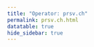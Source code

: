 ```yaml
---
title: "Operator: prsv.ch"
permalink: prsv.ch.html
datatable: true
hide_sidebar: true
---
```


<div>                        <script type="text/javascript">window.PlotlyConfig = {MathJaxConfig: 'local'};</script>
        <script charset="utf-8" src="https://cdn.plot.ly/plotly-2.20.0.min.js"></script>                <div id="eb0d3690-8d82-44d2-97a3-39c9fd3b29ef" class="plotly-graph-div" style="height:100%; width:100%;"></div>            <script type="text/javascript">                                    window.PLOTLYENV=window.PLOTLYENV || {};                                    if (document.getElementById("eb0d3690-8d82-44d2-97a3-39c9fd3b29ef")) {                    Plotly.newPlot(                        "eb0d3690-8d82-44d2-97a3-39c9fd3b29ef",                        [{"name":"exit probability (%)","x":["2022-06-17","2022-06-18","2022-06-19","2022-06-20","2022-06-21","2022-06-22","2022-06-23","2022-06-24","2022-06-25","2022-06-26","2022-06-27","2022-06-28","2022-06-29","2022-06-30","2022-07-01","2022-07-02","2022-07-03","2022-07-04","2022-07-05","2022-07-06","2022-07-07","2022-07-08","2022-07-09","2022-07-10","2022-07-11","2022-07-12","2022-07-13","2022-07-14","2022-07-15","2022-07-16","2022-07-17","2022-07-18","2022-07-19","2022-07-20","2022-07-21","2022-07-22","2022-07-23","2022-07-24","2022-07-25","2022-07-26","2022-07-27","2022-07-28","2022-07-29","2022-07-30","2022-07-31","2022-08-01","2022-08-02","2022-08-03","2022-08-04","2022-08-05","2022-08-06","2022-08-07","2022-08-08","2022-08-10","2022-08-11","2022-08-12","2022-08-13","2022-08-14","2022-08-15","2022-08-16","2022-08-17","2022-08-18","2022-08-19","2022-08-20","2022-08-21","2022-08-22","2022-08-23","2022-08-24","2022-08-25","2022-08-26","2022-08-27","2022-08-28","2022-08-29","2022-08-30","2022-08-31","2022-09-01","2022-09-02","2022-09-03","2022-09-04","2022-09-05","2022-09-06","2022-09-07","2022-09-13","2022-09-14","2022-09-15","2022-09-16","2022-09-17","2022-09-18","2022-09-19","2022-09-20","2022-09-21","2022-09-22","2022-09-23","2022-09-24","2022-09-25","2022-09-26","2022-09-27","2022-09-28","2022-09-29","2022-09-30","2022-10-01","2022-10-02","2022-10-03","2022-10-04","2022-10-05","2022-10-06","2022-10-07","2022-10-08","2022-10-09","2022-10-10","2022-10-11","2022-10-12","2022-10-13","2022-10-14","2022-10-15","2022-10-16","2022-10-17","2022-10-18","2022-10-19","2022-10-20","2022-10-21","2022-10-22","2022-10-23","2022-10-24","2022-10-25","2022-10-26","2022-10-27","2022-10-28","2022-10-29","2022-10-30","2022-10-31","2022-11-01","2022-11-02","2022-11-03","2022-11-04","2022-11-05","2022-11-06","2022-11-07","2022-11-08","2022-11-09","2022-11-10","2022-11-11","2022-11-12","2022-11-13","2022-11-14","2022-11-15","2022-11-16","2022-11-17","2022-11-18","2022-11-19","2022-11-20","2022-11-21","2022-11-22","2022-11-23","2022-11-24","2022-11-25","2022-11-26","2022-11-27","2022-11-28","2022-11-29","2022-11-30","2022-12-01","2022-12-02","2022-12-03","2022-12-04","2022-12-05","2022-12-06","2022-12-07","2022-12-08","2022-12-09","2022-12-10","2022-12-11","2022-12-12","2022-12-13","2022-12-14","2022-12-15","2022-12-16","2022-12-17","2022-12-18","2022-12-19","2022-12-20","2022-12-21","2022-12-22","2022-12-23","2022-12-24","2022-12-25","2022-12-26","2022-12-27","2022-12-28","2022-12-29","2022-12-30","2022-12-31","2023-01-01","2023-01-02","2023-01-03","2023-01-04","2023-01-05","2023-01-06","2023-01-07","2023-01-08","2023-01-09","2023-01-10","2023-01-11","2023-01-12","2023-01-13","2023-01-14","2023-01-15","2023-01-16","2023-01-17","2023-01-18","2023-01-19","2023-01-20","2023-01-21","2023-01-22","2023-01-23","2023-01-24","2023-01-25","2023-01-26","2023-01-27","2023-01-28","2023-01-29","2023-01-30","2023-01-31","2023-02-01","2023-02-02","2023-02-03","2023-02-04","2023-02-05","2023-02-06","2023-02-07","2023-02-08","2023-02-09","2023-02-10","2023-02-11","2023-02-12","2023-02-13","2023-02-14","2023-02-15","2023-02-16","2023-02-17","2023-02-18","2023-02-19","2023-02-20","2023-02-21","2023-02-22","2023-02-23","2023-02-24","2023-02-25","2023-02-26","2023-02-27","2023-02-28","2023-03-01","2023-03-02","2023-03-03","2023-03-04","2023-03-05","2023-03-06","2023-03-07","2023-03-08","2023-03-09","2023-03-10","2023-03-11","2023-03-12","2023-03-13","2023-03-14","2023-03-15","2023-03-16","2023-03-17","2023-03-18","2023-03-19","2023-03-20","2023-03-21","2023-03-22","2023-03-23","2023-03-24","2023-03-25","2023-03-26","2023-03-27","2023-03-28","2023-03-29","2023-03-30","2023-03-31","2023-04-01","2023-04-02","2023-04-03","2023-04-04","2023-04-05","2023-04-06","2023-04-07","2023-04-08","2023-04-09","2023-04-10","2023-04-11","2023-04-12","2023-04-13","2023-04-14","2023-04-15","2023-04-16","2023-04-17","2023-04-18","2023-04-19","2023-04-20","2023-04-21","2023-04-22","2023-04-23","2023-04-24","2023-04-25","2023-04-26","2023-04-27","2023-04-28","2023-04-29","2023-04-30","2023-05-01","2023-05-02","2023-05-03","2023-05-04","2023-05-05","2023-05-06","2023-05-07","2023-05-08","2023-05-09","2023-05-10","2023-05-11","2023-05-12","2023-05-13","2023-05-14","2023-05-15","2023-05-16","2023-05-17","2023-05-18","2023-05-19","2023-05-20","2023-05-21","2023-05-22","2023-05-23","2023-05-24","2023-05-25","2023-05-26","2023-05-27","2023-05-28","2023-05-29","2023-05-30","2023-05-31","2023-06-01","2023-06-02","2023-06-03","2023-06-04","2023-06-05","2023-06-06","2023-06-07","2023-06-08","2023-06-09","2023-06-10","2023-06-11","2023-06-12","2023-06-13","2023-06-14","2023-06-15","2023-06-16","2023-06-17","2023-06-18","2023-06-19","2023-06-20","2023-06-21","2023-06-22","2023-06-23","2023-06-25","2023-06-26","2023-06-27","2023-06-28","2023-06-29","2023-06-30","2023-07-01","2023-07-02"],"y":[0.0,0.0,0.0,0.03,0.05,0.08,0.09,0.11,0.13,0.13,0.17,0.29,0.31,0.33,0.26,0.31,0.29,0.32,0.32,0.32,0.32,0.32,0.34,0.33,0.33,0.29,0.3,null,0.26,0.25,0.25,0.25,0.25,0.24,0.21,0.21,0.21,0.19,0.18,0.19,0.2,0.19,0.2,0.17,0.17,0.19,0.18,0.2,0.19,0.2,0.2,0.21,0.2,0.23,0.25,0.27,0.26,0.28,0.26,0.26,0.25,0.25,0.25,0.29,0.26,0.28,0.29,0.28,0.0,0.0,0.0,0.0,0.28,0.3,0.31,null,null,null,null,null,null,null,0.0,0.0,0.0,0.25,0.29,0.31,0.31,0.32,0.33,0.34,0.33,0.35,0.38,0.35,1.08,1.12,1.14,1.16,1.01,1.0,0.97,0.93,0.96,1.0,1.01,1.01,1.02,1.0,0.66,1.03,1.01,0.9,0.91,0.94,0.83,0.44,0.3,0.29,0.29,0.27,0.25,0.23,0.26,0.23,0.21,0.21,0.24,0.25,0.19,0.41,0.39,0.39,0.35,0.38,0.4,0.42,0.44,0.49,0.48,0.44,0.44,0.51,0.52,0.52,0.54,0.48,0.5,0.5,0.51,0.57,0.57,0.57,0.57,0.56,0.53,0.54,0.52,0.51,0.5,0.53,0.56,0.56,0.52,0.52,0.54,0.54,0.56,0.57,0.56,0.54,0.52,0.52,0.41,0.48,0.43,0.46,0.48,0.47,0.47,0.48,0.46,0.49,0.48,0.52,0.55,0.56,0.56,0.54,0.54,0.53,0.54,0.53,0.55,0.52,0.51,0.51,0.49,0.49,0.47,0.47,0.47,0.49,0.47,0.36,0.5,0.53,0.54,0.55,0.57,0.52,0.56,0.58,0.58,0.56,0.62,0.62,0.61,0.59,0.61,0.63,0.64,0.62,0.62,0.63,0.62,0.59,0.6,0.62,0.62,0.53,0.51,0.5,0.52,0.49,0.39,0.43,0.43,0.43,0.43,0.43,0.44,0.43,0.43,0.45,0.46,0.48,0.51,0.51,0.57,0.58,1.01,1.06,1.08,1.05,1.04,0.97,0.92,0.93,0.93,0.85,1.15,1.19,1.2,1.17,1.06,1.12,1.12,1.1,1.04,1.04,1.02,1.03,0.95,0.95,0.93,0.95,0.84,0.92,0.94,0.95,0.96,0.94,0.92,0.91,0.9,0.92,0.93,0.87,0.87,0.83,0.87,0.86,0.86,0.83,0.84,0.8,0.8,0.8,0.19,0.4,0.4,0.38,0.39,0.22,0.21,0.18,0.23,0.34,0.4,0.48,0.47,0.57,0.39,0.61,0.8,0.83,0.81,0.88,1.13,1.14,1.18,1.12,1.19,1.31,1.28,1.31,1.26,1.21,0.99,0.99,1.23,1.22,1.1,1.18,1.21,1.19,1.19,1.16,1.14,1.14,1.05,1.03,1.1,1.13,1.08,1.13,0.0,1.09,0.68,1.07,0.98,1.08,1.13,1.15,1.19,1.22,1.24,1.22,1.21,1.19,1.32,1.34,1.36,1.38,1.34,1.35,1.41,1.42,1.4,1.38,1.39,1.29],"type":"scatter","xaxis":"x","yaxis":"y"},{"name":"guard probability (%)","x":["2022-06-17","2022-06-18","2022-06-19","2022-06-20","2022-06-21","2022-06-22","2022-06-23","2022-06-24","2022-06-25","2022-06-26","2022-06-27","2022-06-28","2022-06-29","2022-06-30","2022-07-01","2022-07-02","2022-07-03","2022-07-04","2022-07-05","2022-07-06","2022-07-07","2022-07-08","2022-07-09","2022-07-10","2022-07-11","2022-07-12","2022-07-13","2022-07-14","2022-07-15","2022-07-16","2022-07-17","2022-07-18","2022-07-19","2022-07-20","2022-07-21","2022-07-22","2022-07-23","2022-07-24","2022-07-25","2022-07-26","2022-07-27","2022-07-28","2022-07-29","2022-07-30","2022-07-31","2022-08-01","2022-08-02","2022-08-03","2022-08-04","2022-08-05","2022-08-06","2022-08-07","2022-08-08","2022-08-10","2022-08-11","2022-08-12","2022-08-13","2022-08-14","2022-08-15","2022-08-16","2022-08-17","2022-08-18","2022-08-19","2022-08-20","2022-08-21","2022-08-22","2022-08-23","2022-08-24","2022-08-25","2022-08-26","2022-08-27","2022-08-28","2022-08-29","2022-08-30","2022-08-31","2022-09-01","2022-09-02","2022-09-03","2022-09-04","2022-09-05","2022-09-06","2022-09-07","2022-09-13","2022-09-14","2022-09-15","2022-09-16","2022-09-17","2022-09-18","2022-09-19","2022-09-20","2022-09-21","2022-09-22","2022-09-23","2022-09-24","2022-09-25","2022-09-26","2022-09-27","2022-09-28","2022-09-29","2022-09-30","2022-10-01","2022-10-02","2022-10-03","2022-10-04","2022-10-05","2022-10-06","2022-10-07","2022-10-08","2022-10-09","2022-10-10","2022-10-11","2022-10-12","2022-10-13","2022-10-14","2022-10-15","2022-10-16","2022-10-17","2022-10-18","2022-10-19","2022-10-20","2022-10-21","2022-10-22","2022-10-23","2022-10-24","2022-10-25","2022-10-26","2022-10-27","2022-10-28","2022-10-29","2022-10-30","2022-10-31","2022-11-01","2022-11-02","2022-11-03","2022-11-04","2022-11-05","2022-11-06","2022-11-07","2022-11-08","2022-11-09","2022-11-10","2022-11-11","2022-11-12","2022-11-13","2022-11-14","2022-11-15","2022-11-16","2022-11-17","2022-11-18","2022-11-19","2022-11-20","2022-11-21","2022-11-22","2022-11-23","2022-11-24","2022-11-25","2022-11-26","2022-11-27","2022-11-28","2022-11-29","2022-11-30","2022-12-01","2022-12-02","2022-12-03","2022-12-04","2022-12-05","2022-12-06","2022-12-07","2022-12-08","2022-12-09","2022-12-10","2022-12-11","2022-12-12","2022-12-13","2022-12-14","2022-12-15","2022-12-16","2022-12-17","2022-12-18","2022-12-19","2022-12-20","2022-12-21","2022-12-22","2022-12-23","2022-12-24","2022-12-25","2022-12-26","2022-12-27","2022-12-28","2022-12-29","2022-12-30","2022-12-31","2023-01-01","2023-01-02","2023-01-03","2023-01-04","2023-01-05","2023-01-06","2023-01-07","2023-01-08","2023-01-09","2023-01-10","2023-01-11","2023-01-12","2023-01-13","2023-01-14","2023-01-15","2023-01-16","2023-01-17","2023-01-18","2023-01-19","2023-01-20","2023-01-21","2023-01-22","2023-01-23","2023-01-24","2023-01-25","2023-01-26","2023-01-27","2023-01-28","2023-01-29","2023-01-30","2023-01-31","2023-02-01","2023-02-02","2023-02-03","2023-02-04","2023-02-05","2023-02-06","2023-02-07","2023-02-08","2023-02-09","2023-02-10","2023-02-11","2023-02-12","2023-02-13","2023-02-14","2023-02-15","2023-02-16","2023-02-17","2023-02-18","2023-02-19","2023-02-20","2023-02-21","2023-02-22","2023-02-23","2023-02-24","2023-02-25","2023-02-26","2023-02-27","2023-02-28","2023-03-01","2023-03-02","2023-03-03","2023-03-04","2023-03-05","2023-03-06","2023-03-07","2023-03-08","2023-03-09","2023-03-10","2023-03-11","2023-03-12","2023-03-13","2023-03-14","2023-03-15","2023-03-16","2023-03-17","2023-03-18","2023-03-19","2023-03-20","2023-03-21","2023-03-22","2023-03-23","2023-03-24","2023-03-25","2023-03-26","2023-03-27","2023-03-28","2023-03-29","2023-03-30","2023-03-31","2023-04-01","2023-04-02","2023-04-03","2023-04-04","2023-04-05","2023-04-06","2023-04-07","2023-04-08","2023-04-09","2023-04-10","2023-04-11","2023-04-12","2023-04-13","2023-04-14","2023-04-15","2023-04-16","2023-04-17","2023-04-18","2023-04-19","2023-04-20","2023-04-21","2023-04-22","2023-04-23","2023-04-24","2023-04-25","2023-04-26","2023-04-27","2023-04-28","2023-04-29","2023-04-30","2023-05-01","2023-05-02","2023-05-03","2023-05-04","2023-05-05","2023-05-06","2023-05-07","2023-05-08","2023-05-09","2023-05-10","2023-05-11","2023-05-12","2023-05-13","2023-05-14","2023-05-15","2023-05-16","2023-05-17","2023-05-18","2023-05-19","2023-05-20","2023-05-21","2023-05-22","2023-05-23","2023-05-24","2023-05-25","2023-05-26","2023-05-27","2023-05-28","2023-05-29","2023-05-30","2023-05-31","2023-06-01","2023-06-02","2023-06-03","2023-06-04","2023-06-05","2023-06-06","2023-06-07","2023-06-08","2023-06-09","2023-06-10","2023-06-11","2023-06-12","2023-06-13","2023-06-14","2023-06-15","2023-06-16","2023-06-17","2023-06-18","2023-06-19","2023-06-20","2023-06-21","2023-06-22","2023-06-23","2023-06-25","2023-06-26","2023-06-27","2023-06-28","2023-06-29","2023-06-30","2023-07-01","2023-07-02"],"y":[0.0,0.0,0.0,0.0,0.0,0.0,0.0,0.0,0.0,0.22,0.1,0.1,0.22,0.24,0.23,0.0,0.0,0.0,0.2,0.19,0.18,0.18,0.17,0.17,0.15,0.13,0.13,null,0.0,0.0,0.0,0.0,0.0,0.0,0.0,0.06,0.28,0.28,0.25,0.27,0.28,0.25,0.24,0.23,0.24,0.23,0.23,0.26,0.26,0.32,0.33,0.33,0.28,0.41,0.44,0.42,0.45,0.41,0.38,0.37,0.34,0.55,0.72,0.74,0.79,0.68,0.68,0.73,0.64,0.64,0.67,0.64,0.67,0.87,0.86,null,null,null,null,null,null,null,0.0,0.0,0.0,0.0,0.0,0.0,0.0,0.0,0.0,0.0,0.0,0.0,0.0,0.0,0.0,0.0,0.35,0.35,0.34,0.12,0.12,0.11,0.12,0.1,0.11,0.11,0.12,0.13,0.13,0.13,0.3,0.32,0.31,0.32,0.31,0.34,0.45,0.54,0.5,0.51,0.59,0.68,0.6,0.45,0.48,0.5,0.61,1.2,1.31,1.29,1.47,1.41,1.55,1.83,1.68,1.58,1.61,1.51,1.29,1.61,1.5,1.56,1.54,1.46,1.6,1.6,1.62,1.68,1.78,2.01,2.01,2.01,1.72,2.16,1.96,1.95,2.13,2.46,2.3,2.19,1.75,1.7,1.61,1.41,1.92,1.88,1.79,1.74,1.74,1.74,1.7,1.62,1.71,1.88,1.76,1.69,1.57,1.55,1.6,1.51,1.45,1.5,1.5,1.5,1.51,1.52,1.48,1.41,1.53,1.61,1.58,1.65,1.57,1.57,1.61,1.63,1.66,1.65,1.67,1.8,1.84,1.86,1.88,2.19,2.21,2.17,2.15,2.13,2.06,2.1,2.02,1.72,1.78,1.72,1.81,1.73,1.91,2.17,2.06,1.94,1.99,2.0,2.03,1.86,1.79,1.82,1.58,1.82,1.82,1.81,1.93,1.99,2.09,2.11,2.12,2.08,2.04,2.02,2.11,2.09,2.15,2.04,1.89,2.38,2.58,2.66,2.91,3.48,3.55,3.37,3.22,3.36,3.28,3.35,3.29,3.18,3.19,3.19,3.17,2.77,2.69,2.6,2.68,2.44,2.38,2.35,2.2,2.12,2.39,2.53,2.61,2.61,2.39,2.46,2.46,2.35,2.24,2.25,2.27,2.31,2.31,2.3,2.3,2.3,2.36,2.41,2.34,2.39,2.42,2.37,2.28,2.46,2.51,2.61,2.61,2.34,2.34,2.58,2.73,3.19,3.06,3.01,3.1,2.72,2.74,2.78,2.76,2.65,2.64,2.55,2.48,2.76,2.58,2.69,2.44,2.45,2.38,2.57,2.67,2.6,2.79,2.67,2.73,2.88,2.86,2.89,2.97,2.96,2.98,3.0,2.91,2.89,2.89,2.91,2.88,3.01,3.0,3.02,3.03,2.94,2.92,3.37,3.36,3.38,0.09,0.18,0.09,0.5,0.6,0.59,0.59,0.61,0.69,0.71,0.7,0.91,0.91,0.71,0.93,0.94,0.88,0.89,1.34,1.53,1.68,2.97,3.45,3.39,3.55,2.86,3.67,3.68],"type":"scatter","xaxis":"x","yaxis":"y"},{"name":"advertised bandwidth","x":["2022-06-17","2022-06-18","2022-06-19","2022-06-20","2022-06-21","2022-06-22","2022-06-23","2022-06-24","2022-06-25","2022-06-26","2022-06-27","2022-06-28","2022-06-29","2022-06-30","2022-07-01","2022-07-02","2022-07-03","2022-07-04","2022-07-05","2022-07-06","2022-07-07","2022-07-08","2022-07-09","2022-07-10","2022-07-11","2022-07-12","2022-07-13","2022-07-14","2022-07-15","2022-07-16","2022-07-17","2022-07-18","2022-07-19","2022-07-20","2022-07-21","2022-07-22","2022-07-23","2022-07-24","2022-07-25","2022-07-26","2022-07-27","2022-07-28","2022-07-29","2022-07-30","2022-07-31","2022-08-01","2022-08-02","2022-08-03","2022-08-04","2022-08-05","2022-08-06","2022-08-07","2022-08-08","2022-08-10","2022-08-11","2022-08-12","2022-08-13","2022-08-14","2022-08-15","2022-08-16","2022-08-17","2022-08-18","2022-08-19","2022-08-20","2022-08-21","2022-08-22","2022-08-23","2022-08-24","2022-08-25","2022-08-26","2022-08-27","2022-08-28","2022-08-29","2022-08-30","2022-08-31","2022-09-01","2022-09-02","2022-09-03","2022-09-04","2022-09-05","2022-09-06","2022-09-07","2022-09-13","2022-09-14","2022-09-15","2022-09-16","2022-09-17","2022-09-18","2022-09-19","2022-09-20","2022-09-21","2022-09-22","2022-09-23","2022-09-24","2022-09-25","2022-09-26","2022-09-27","2022-09-28","2022-09-29","2022-09-30","2022-10-01","2022-10-02","2022-10-03","2022-10-04","2022-10-05","2022-10-06","2022-10-07","2022-10-08","2022-10-09","2022-10-10","2022-10-11","2022-10-12","2022-10-13","2022-10-14","2022-10-15","2022-10-16","2022-10-17","2022-10-18","2022-10-19","2022-10-20","2022-10-21","2022-10-22","2022-10-23","2022-10-24","2022-10-25","2022-10-26","2022-10-27","2022-10-28","2022-10-29","2022-10-30","2022-10-31","2022-11-01","2022-11-02","2022-11-03","2022-11-04","2022-11-05","2022-11-06","2022-11-07","2022-11-08","2022-11-09","2022-11-10","2022-11-11","2022-11-12","2022-11-13","2022-11-14","2022-11-15","2022-11-16","2022-11-17","2022-11-18","2022-11-19","2022-11-20","2022-11-21","2022-11-22","2022-11-23","2022-11-24","2022-11-25","2022-11-26","2022-11-27","2022-11-28","2022-11-29","2022-11-30","2022-12-01","2022-12-02","2022-12-03","2022-12-04","2022-12-05","2022-12-06","2022-12-07","2022-12-08","2022-12-09","2022-12-10","2022-12-11","2022-12-12","2022-12-13","2022-12-14","2022-12-15","2022-12-16","2022-12-17","2022-12-18","2022-12-19","2022-12-20","2022-12-21","2022-12-22","2022-12-23","2022-12-24","2022-12-25","2022-12-26","2022-12-27","2022-12-28","2022-12-29","2022-12-30","2022-12-31","2023-01-01","2023-01-02","2023-01-03","2023-01-04","2023-01-05","2023-01-06","2023-01-07","2023-01-08","2023-01-09","2023-01-10","2023-01-11","2023-01-12","2023-01-13","2023-01-14","2023-01-15","2023-01-16","2023-01-17","2023-01-18","2023-01-19","2023-01-20","2023-01-21","2023-01-22","2023-01-23","2023-01-24","2023-01-25","2023-01-26","2023-01-27","2023-01-28","2023-01-29","2023-01-30","2023-01-31","2023-02-01","2023-02-02","2023-02-03","2023-02-04","2023-02-05","2023-02-06","2023-02-07","2023-02-08","2023-02-09","2023-02-10","2023-02-11","2023-02-12","2023-02-13","2023-02-14","2023-02-15","2023-02-16","2023-02-17","2023-02-18","2023-02-19","2023-02-20","2023-02-21","2023-02-22","2023-02-23","2023-02-24","2023-02-25","2023-02-26","2023-02-27","2023-02-28","2023-03-01","2023-03-02","2023-03-03","2023-03-04","2023-03-05","2023-03-06","2023-03-07","2023-03-08","2023-03-09","2023-03-10","2023-03-11","2023-03-12","2023-03-13","2023-03-14","2023-03-15","2023-03-16","2023-03-17","2023-03-18","2023-03-19","2023-03-20","2023-03-21","2023-03-22","2023-03-23","2023-03-24","2023-03-25","2023-03-26","2023-03-27","2023-03-28","2023-03-29","2023-03-30","2023-03-31","2023-04-01","2023-04-02","2023-04-03","2023-04-04","2023-04-05","2023-04-06","2023-04-07","2023-04-08","2023-04-09","2023-04-10","2023-04-11","2023-04-12","2023-04-13","2023-04-14","2023-04-15","2023-04-16","2023-04-17","2023-04-18","2023-04-19","2023-04-20","2023-04-21","2023-04-22","2023-04-23","2023-04-24","2023-04-25","2023-04-26","2023-04-27","2023-04-28","2023-04-29","2023-04-30","2023-05-01","2023-05-02","2023-05-03","2023-05-04","2023-05-05","2023-05-06","2023-05-07","2023-05-08","2023-05-09","2023-05-10","2023-05-11","2023-05-12","2023-05-13","2023-05-14","2023-05-15","2023-05-16","2023-05-17","2023-05-18","2023-05-19","2023-05-20","2023-05-21","2023-05-22","2023-05-23","2023-05-24","2023-05-25","2023-05-26","2023-05-27","2023-05-28","2023-05-29","2023-05-30","2023-05-31","2023-06-01","2023-06-02","2023-06-03","2023-06-04","2023-06-05","2023-06-06","2023-06-07","2023-06-08","2023-06-09","2023-06-10","2023-06-11","2023-06-12","2023-06-13","2023-06-14","2023-06-15","2023-06-16","2023-06-17","2023-06-18","2023-06-19","2023-06-20","2023-06-21","2023-06-22","2023-06-23","2023-06-25","2023-06-26","2023-06-27","2023-06-28","2023-06-29","2023-06-30","2023-07-01","2023-07-02"],"y":[0.0,0.05,0.14,0.14,0.32,0.37,0.62,0.81,0.83,0.83,1.11,1.15,1.15,1.31,1.31,1.25,1.2,1.19,1.14,1.12,1.08,1.08,1.09,1.07,1.06,0.98,0.96,0.96,0.99,1.05,1.05,1.08,1.12,1.12,1.18,1.28,1.25,1.19,1.22,1.32,1.21,1.18,1.16,1.17,1.15,1.16,1.29,1.5,1.58,1.64,1.67,1.61,1.59,1.57,1.72,1.9,2.07,2.2,2.24,2.61,2.72,2.82,2.82,2.93,3.0,2.99,3.03,3.04,3.18,3.35,3.43,3.66,3.68,3.72,4.14,4.15,4.2,4.17,3.93,3.29,2.94,0.35,0.03,2.16,2.51,2.51,2.71,3.72,4.06,4.26,4.8,4.89,5.12,6.12,6.51,6.6,6.76,6.94,7.37,7.32,7.11,7.06,6.88,6.8,6.87,7.2,7.16,7.57,7.47,7.4,7.44,7.23,7.14,6.49,6.47,6.59,6.73,6.84,6.61,6.76,6.38,6.42,6.22,5.99,6.34,6.41,6.45,6.36,6.28,6.68,6.24,5.89,6.11,6.07,6.19,5.89,5.82,5.81,5.56,5.44,5.3,5.35,5.35,5.69,5.91,5.91,5.91,6.4,6.55,6.57,6.76,9.04,10.02,10.12,10.54,9.31,10.24,10.62,10.48,10.43,10.62,10.27,10.1,10.14,9.98,10.1,9.94,9.98,10.1,10.22,10.47,10.48,10.4,10.59,10.51,10.23,10.05,9.89,9.98,10.2,10.08,10.02,10.09,10.57,10.43,10.34,10.51,10.63,10.06,10.44,10.62,10.17,10.08,10.23,10.4,10.13,10.59,10.76,11.53,11.63,12.05,12.64,12.73,13.56,13.4,14.06,13.69,13.52,13.26,13.51,13.34,13.32,13.48,13.02,13.25,13.63,13.3,14.4,14.24,14.29,14.78,14.83,14.6,14.84,14.68,15.75,15.81,15.97,15.93,15.73,15.13,14.19,13.6,14.09,14.19,13.94,14.41,15.05,14.97,16.16,16.38,16.86,16.82,16.74,16.82,17.35,17.13,17.33,17.95,18.15,17.65,17.87,19.95,21.76,22.1,22.47,22.39,22.29,21.94,21.5,21.17,20.66,20.35,19.63,17.44,17.81,17.74,17.66,15.62,15.51,15.45,15.14,14.16,14.16,14.12,14.18,14.22,13.53,13.63,13.84,14.4,14.01,14.28,14.11,11.83,11.87,12.52,12.65,12.79,13.01,13.32,13.03,13.31,14.8,15.23,15.67,15.58,15.3,14.57,14.73,15.04,15.19,15.33,15.35,15.5,15.15,15.78,15.63,16.02,16.05,15.98,16.17,13.83,13.51,13.33,14.14,14.05,14.33,14.64,15.39,14.85,14.95,15.22,14.72,14.81,14.71,14.61,14.86,15.15,15.08,15.72,15.66,15.37,15.26,14.5,13.95,14.25,14.47,14.3,15.28,15.64,15.96,16.07,16.54,17.1,17.45,16.77,16.38,13.32,13.82,15.45,14.6,16.1,14.37,14.61,14.62,14.6,14.61,14.58,14.95,15.11,15.59,16.05,16.89,17.11,16.51,15.77,16.78,17.25,17.67,17.86,15.36,16.02,16.26],"type":"scatter","xaxis":"x","yaxis":"y2"}],                        {"template":{"data":{"histogram2dcontour":[{"type":"histogram2dcontour","colorbar":{"outlinewidth":0,"ticks":""},"colorscale":[[0.0,"#0d0887"],[0.1111111111111111,"#46039f"],[0.2222222222222222,"#7201a8"],[0.3333333333333333,"#9c179e"],[0.4444444444444444,"#bd3786"],[0.5555555555555556,"#d8576b"],[0.6666666666666666,"#ed7953"],[0.7777777777777778,"#fb9f3a"],[0.8888888888888888,"#fdca26"],[1.0,"#f0f921"]]}],"choropleth":[{"type":"choropleth","colorbar":{"outlinewidth":0,"ticks":""}}],"histogram2d":[{"type":"histogram2d","colorbar":{"outlinewidth":0,"ticks":""},"colorscale":[[0.0,"#0d0887"],[0.1111111111111111,"#46039f"],[0.2222222222222222,"#7201a8"],[0.3333333333333333,"#9c179e"],[0.4444444444444444,"#bd3786"],[0.5555555555555556,"#d8576b"],[0.6666666666666666,"#ed7953"],[0.7777777777777778,"#fb9f3a"],[0.8888888888888888,"#fdca26"],[1.0,"#f0f921"]]}],"heatmap":[{"type":"heatmap","colorbar":{"outlinewidth":0,"ticks":""},"colorscale":[[0.0,"#0d0887"],[0.1111111111111111,"#46039f"],[0.2222222222222222,"#7201a8"],[0.3333333333333333,"#9c179e"],[0.4444444444444444,"#bd3786"],[0.5555555555555556,"#d8576b"],[0.6666666666666666,"#ed7953"],[0.7777777777777778,"#fb9f3a"],[0.8888888888888888,"#fdca26"],[1.0,"#f0f921"]]}],"heatmapgl":[{"type":"heatmapgl","colorbar":{"outlinewidth":0,"ticks":""},"colorscale":[[0.0,"#0d0887"],[0.1111111111111111,"#46039f"],[0.2222222222222222,"#7201a8"],[0.3333333333333333,"#9c179e"],[0.4444444444444444,"#bd3786"],[0.5555555555555556,"#d8576b"],[0.6666666666666666,"#ed7953"],[0.7777777777777778,"#fb9f3a"],[0.8888888888888888,"#fdca26"],[1.0,"#f0f921"]]}],"contourcarpet":[{"type":"contourcarpet","colorbar":{"outlinewidth":0,"ticks":""}}],"contour":[{"type":"contour","colorbar":{"outlinewidth":0,"ticks":""},"colorscale":[[0.0,"#0d0887"],[0.1111111111111111,"#46039f"],[0.2222222222222222,"#7201a8"],[0.3333333333333333,"#9c179e"],[0.4444444444444444,"#bd3786"],[0.5555555555555556,"#d8576b"],[0.6666666666666666,"#ed7953"],[0.7777777777777778,"#fb9f3a"],[0.8888888888888888,"#fdca26"],[1.0,"#f0f921"]]}],"surface":[{"type":"surface","colorbar":{"outlinewidth":0,"ticks":""},"colorscale":[[0.0,"#0d0887"],[0.1111111111111111,"#46039f"],[0.2222222222222222,"#7201a8"],[0.3333333333333333,"#9c179e"],[0.4444444444444444,"#bd3786"],[0.5555555555555556,"#d8576b"],[0.6666666666666666,"#ed7953"],[0.7777777777777778,"#fb9f3a"],[0.8888888888888888,"#fdca26"],[1.0,"#f0f921"]]}],"mesh3d":[{"type":"mesh3d","colorbar":{"outlinewidth":0,"ticks":""}}],"scatter":[{"fillpattern":{"fillmode":"overlay","size":10,"solidity":0.2},"type":"scatter"}],"parcoords":[{"type":"parcoords","line":{"colorbar":{"outlinewidth":0,"ticks":""}}}],"scatterpolargl":[{"type":"scatterpolargl","marker":{"colorbar":{"outlinewidth":0,"ticks":""}}}],"bar":[{"error_x":{"color":"#2a3f5f"},"error_y":{"color":"#2a3f5f"},"marker":{"line":{"color":"#E5ECF6","width":0.5},"pattern":{"fillmode":"overlay","size":10,"solidity":0.2}},"type":"bar"}],"scattergeo":[{"type":"scattergeo","marker":{"colorbar":{"outlinewidth":0,"ticks":""}}}],"scatterpolar":[{"type":"scatterpolar","marker":{"colorbar":{"outlinewidth":0,"ticks":""}}}],"histogram":[{"marker":{"pattern":{"fillmode":"overlay","size":10,"solidity":0.2}},"type":"histogram"}],"scattergl":[{"type":"scattergl","marker":{"colorbar":{"outlinewidth":0,"ticks":""}}}],"scatter3d":[{"type":"scatter3d","line":{"colorbar":{"outlinewidth":0,"ticks":""}},"marker":{"colorbar":{"outlinewidth":0,"ticks":""}}}],"scattermapbox":[{"type":"scattermapbox","marker":{"colorbar":{"outlinewidth":0,"ticks":""}}}],"scatterternary":[{"type":"scatterternary","marker":{"colorbar":{"outlinewidth":0,"ticks":""}}}],"scattercarpet":[{"type":"scattercarpet","marker":{"colorbar":{"outlinewidth":0,"ticks":""}}}],"carpet":[{"aaxis":{"endlinecolor":"#2a3f5f","gridcolor":"white","linecolor":"white","minorgridcolor":"white","startlinecolor":"#2a3f5f"},"baxis":{"endlinecolor":"#2a3f5f","gridcolor":"white","linecolor":"white","minorgridcolor":"white","startlinecolor":"#2a3f5f"},"type":"carpet"}],"table":[{"cells":{"fill":{"color":"#EBF0F8"},"line":{"color":"white"}},"header":{"fill":{"color":"#C8D4E3"},"line":{"color":"white"}},"type":"table"}],"barpolar":[{"marker":{"line":{"color":"#E5ECF6","width":0.5},"pattern":{"fillmode":"overlay","size":10,"solidity":0.2}},"type":"barpolar"}],"pie":[{"automargin":true,"type":"pie"}]},"layout":{"autotypenumbers":"strict","colorway":["#636efa","#EF553B","#00cc96","#ab63fa","#FFA15A","#19d3f3","#FF6692","#B6E880","#FF97FF","#FECB52"],"font":{"color":"#2a3f5f"},"hovermode":"closest","hoverlabel":{"align":"left"},"paper_bgcolor":"white","plot_bgcolor":"#E5ECF6","polar":{"bgcolor":"#E5ECF6","angularaxis":{"gridcolor":"white","linecolor":"white","ticks":""},"radialaxis":{"gridcolor":"white","linecolor":"white","ticks":""}},"ternary":{"bgcolor":"#E5ECF6","aaxis":{"gridcolor":"white","linecolor":"white","ticks":""},"baxis":{"gridcolor":"white","linecolor":"white","ticks":""},"caxis":{"gridcolor":"white","linecolor":"white","ticks":""}},"coloraxis":{"colorbar":{"outlinewidth":0,"ticks":""}},"colorscale":{"sequential":[[0.0,"#0d0887"],[0.1111111111111111,"#46039f"],[0.2222222222222222,"#7201a8"],[0.3333333333333333,"#9c179e"],[0.4444444444444444,"#bd3786"],[0.5555555555555556,"#d8576b"],[0.6666666666666666,"#ed7953"],[0.7777777777777778,"#fb9f3a"],[0.8888888888888888,"#fdca26"],[1.0,"#f0f921"]],"sequentialminus":[[0.0,"#0d0887"],[0.1111111111111111,"#46039f"],[0.2222222222222222,"#7201a8"],[0.3333333333333333,"#9c179e"],[0.4444444444444444,"#bd3786"],[0.5555555555555556,"#d8576b"],[0.6666666666666666,"#ed7953"],[0.7777777777777778,"#fb9f3a"],[0.8888888888888888,"#fdca26"],[1.0,"#f0f921"]],"diverging":[[0,"#8e0152"],[0.1,"#c51b7d"],[0.2,"#de77ae"],[0.3,"#f1b6da"],[0.4,"#fde0ef"],[0.5,"#f7f7f7"],[0.6,"#e6f5d0"],[0.7,"#b8e186"],[0.8,"#7fbc41"],[0.9,"#4d9221"],[1,"#276419"]]},"xaxis":{"gridcolor":"white","linecolor":"white","ticks":"","title":{"standoff":15},"zerolinecolor":"white","automargin":true,"zerolinewidth":2},"yaxis":{"gridcolor":"white","linecolor":"white","ticks":"","title":{"standoff":15},"zerolinecolor":"white","automargin":true,"zerolinewidth":2},"scene":{"xaxis":{"backgroundcolor":"#E5ECF6","gridcolor":"white","linecolor":"white","showbackground":true,"ticks":"","zerolinecolor":"white","gridwidth":2},"yaxis":{"backgroundcolor":"#E5ECF6","gridcolor":"white","linecolor":"white","showbackground":true,"ticks":"","zerolinecolor":"white","gridwidth":2},"zaxis":{"backgroundcolor":"#E5ECF6","gridcolor":"white","linecolor":"white","showbackground":true,"ticks":"","zerolinecolor":"white","gridwidth":2}},"shapedefaults":{"line":{"color":"#2a3f5f"}},"annotationdefaults":{"arrowcolor":"#2a3f5f","arrowhead":0,"arrowwidth":1},"geo":{"bgcolor":"white","landcolor":"#E5ECF6","subunitcolor":"white","showland":true,"showlakes":true,"lakecolor":"white"},"title":{"x":0.05},"mapbox":{"style":"light"}}},"xaxis":{"anchor":"y","domain":[0.0,0.94],"rangeselector":{"buttons":[{"count":7,"label":"week","step":"day","stepmode":"backward"},{"count":1,"label":"month","step":"month","stepmode":"backward"},{"count":6,"label":"6 months","step":"month","stepmode":"backward"},{"count":1,"label":"year","step":"year","stepmode":"backward"},{"step":"all"}]}},"yaxis":{"anchor":"x","domain":[0.0,1.0],"title":{"text":"exit / guard probability"},"ticksuffix":"%","rangemode":"nonnegative"},"yaxis2":{"anchor":"x","overlaying":"y","side":"right","title":{"text":"advertised bandwidth"},"ticksuffix":" Gbit/s","rangemode":"nonnegative"},"hovermode":"x"},                        {"responsive": true}                    )                };                            </script>        </div>

Only proven relays are included in the graph and table. A proven relay claims to be part of a domain
and can be verified to be part of it via the
["well-known" URL or DNS records](https://nusenu.github.io/ContactInfo-Information-Sharing-Specification/#proof).

<div class="datatable-begin"></div>

| Nickname                                                      |   Mbit/s | Exit   | IPv4                                                     | IPv6                                                                                   | First Seen   | Tor Version   | AS Name                                                                       |
|:--------------------------------------------------------------|---------:|:-------|:---------------------------------------------------------|:---------------------------------------------------------------------------------------|:-------------|:--------------|:------------------------------------------------------------------------------|
| [prsv](w/relay/003BCF43C832426A160CA0966B8A87C88DB83A17.html) |      410 | N      | [23.132.184.67](https://stat.ripe.net/23.132.184.67)     | None                                                                                   | 2023-05-06   | 0.4.7.13      | [RELIABLESITE](w/as_number/AS23470)                                           |
| [prsv](w/relay/00D846D23455162A1357680CDA3C2C21351E1A18.html) |      203 | N      | [45.88.171.100](https://stat.ripe.net/45.88.171.100)     | None                                                                                   | 2023-05-06   | 0.4.7.13      | [DEDIPATH-LLC](w/as_number/AS35913)                                           |
| [prsv](w/relay/014B673F5342F70F7C5CADC15A8C86CBA6D1608C.html) |       50 | N      | [2.57.122.246](https://stat.ripe.net/2.57.122.246)       | None                                                                                   | 2023-06-30   | 0.4.7.13      | [UNMANAGED LTD](w/as_number/AS47890)                                          |
| [prsv](w/relay/025DDB017D79460C4A3F6795D52FEFBB56A133F3.html) |      155 | N      | [45.158.77.29](https://stat.ripe.net/45.158.77.29)       | [2a04:ecc0:8:a8:4567:491:0:1](https://stat.ripe.net/2a04:ecc0:8:a8:4567:491:0:1)       | 2023-03-10   | 0.4.7.13      | [FEELB SARL](w/as_number/AS207992)                                            |
| [prsv](w/relay/02895A5994A6A291D3938C1142EBFD3B8C296709.html) |      151 | N      | [185.44.81.21](https://stat.ripe.net/185.44.81.21)       | [2a0c:8881::70b5:bcff:fece:22c1](https://stat.ripe.net/2a0c:8881::70b5:bcff:fece:22c1) | 2022-08-09   | 0.4.7.13      | [Sapinet SAS](w/as_number/AS39421)                                            |
| [prsv](w/relay/061CDBB0B8057408BCBC28D00D6016B42A610A24.html) |       44 | Y      | [45.128.232.170](https://stat.ripe.net/45.128.232.170)   | [2a05:dfc7:4129::1](https://stat.ripe.net/2a05:dfc7:4129::1)                           | 2023-05-30   | 0.4.7.13      | [Aggros Operations Ltd.](w/as_number/AS202685)                                |
| [prsv](w/relay/0679221646472A2D19ABF30B8BC0FA375FD6E1D3.html) |        8 | N      | [212.193.3.208](https://stat.ripe.net/212.193.3.208)     | None                                                                                   | 2023-06-02   | 0.4.7.13      | [Advin Services LLC](w/as_number/AS206216)                                    |
| [prsv](w/relay/074B36660C1DCDDC8826BFE4ECFD7ACD48E0FFF0.html) |      175 | N      | [45.137.206.157](https://stat.ripe.net/45.137.206.157)   | None                                                                                   | 2023-06-07   | 0.4.7.13      | [RoyaleHosting BV](w/as_number/AS212477)                                      |
| [prsv](w/relay/0A34DD9E68ABCEDB64B2D9C07E07BB0357A933D6.html) |       55 | Y      | [193.35.18.94](https://stat.ripe.net/193.35.18.94)       | [2a05:dfc7:40b7::1](https://stat.ripe.net/2a05:dfc7:40b7::1)                           | 2023-05-03   | 0.4.7.13      | [Aggros Operations Ltd.](w/as_number/AS202685)                                |
| [prsv](w/relay/0B5FB0C4C22166ADE6CB500F08BB5DCD364A12FC.html) |       69 | Y      | [193.35.18.128](https://stat.ripe.net/193.35.18.128)     | [2a05:dfc7:4068::1](https://stat.ripe.net/2a05:dfc7:4068::1)                           | 2023-04-20   | 0.4.7.13      | [Aggros Operations Ltd.](w/as_number/AS202685)                                |
| [prsv](w/relay/0C4BB8C3CFDB01CD31395C60DC171FCB24F19C3D.html) |       79 | Y      | [193.35.18.61](https://stat.ripe.net/193.35.18.61)       | [2a05:dfc7:40a9::1](https://stat.ripe.net/2a05:dfc7:40a9::1)                           | 2023-06-01   | 0.4.7.13      | [Aggros Operations Ltd.](w/as_number/AS202685)                                |
| [prsv](w/relay/0C92D6DA809621D0CAC5DDD15D615E03DD72FDDF.html) |        0 | N      | [51.81.61.190](https://stat.ripe.net/51.81.61.190)       | None                                                                                   | 2023-07-02   | 0.4.7.13      | [OVH SAS](w/as_number/AS16276)                                                |
| [prsv](w/relay/0DEA75209E2390D75F813DE94162324FDF788473.html) |      150 | N      | [146.19.168.223](https://stat.ripe.net/146.19.168.223)   | [2a04:ecc0:8:a8:4567:152:0:1](https://stat.ripe.net/2a04:ecc0:8:a8:4567:152:0:1)       | 2023-05-24   | 0.4.7.13      | [FEELB SARL](w/as_number/AS207992)                                            |
| [prsv](w/relay/0EF492E6702F6F2B5D16881393FFA347A764C017.html) |       40 | N      | [2.57.122.246](https://stat.ripe.net/2.57.122.246)       | None                                                                                   | 2023-06-30   | 0.4.7.13      | [UNMANAGED LTD](w/as_number/AS47890)                                          |
| [prsv](w/relay/0F903375175AC3874A28792140D1AE1D3ED71685.html) |       39 | Y      | [45.154.98.76](https://stat.ripe.net/45.154.98.76)       | None                                                                                   | 2023-04-26   | 0.4.7.13      | [1337 Services GmbH](w/as_number/AS210558)                                    |
| [prsv](w/relay/13D9557D16E27DB544F70EEEF8FADB15BE505D53.html) |       33 | N      | [185.153.180.121](https://stat.ripe.net/185.153.180.121) | None                                                                                   | 2023-05-31   | 0.4.7.13      | [DEDIPATH-LLC](w/as_number/AS35913)                                           |
| [prsv](w/relay/163B26B77A35FF83A515D5F444056C897713F1CF.html) |        0 | N      | [51.81.61.190](https://stat.ripe.net/51.81.61.190)       | None                                                                                   | 2023-07-02   | 0.4.7.13      | [OVH SAS](w/as_number/AS16276)                                                |
| [prsv](w/relay/17D31389D28E9E1D52A60DDCBFE21C9EC9DF791F.html) |       72 | N      | [85.208.114.246](https://stat.ripe.net/85.208.114.246)   | [2a0c:8881::ec8c:17ff:fea0:8cfa](https://stat.ripe.net/2a0c:8881::ec8c:17ff:fea0:8cfa) | 2023-06-16   | 0.4.7.13      | [Sapinet SAS](w/as_number/AS39421)                                            |
| [prsv](w/relay/19230CFFD6132C3032AA814AE9ABDCFE33A2D4DD.html) |       73 | N      | [174.136.201.9](https://stat.ripe.net/174.136.201.9)     | None                                                                                   | 2023-05-30   | 0.4.7.13      | [RELIABLESITE](w/as_number/AS23470)                                           |
| [prsv](w/relay/1B2BDE1FBF5F02F91B147DD7600A3036FA6DDBF7.html) |       39 | N      | [2.57.122.246](https://stat.ripe.net/2.57.122.246)       | None                                                                                   | 2023-06-30   | 0.4.7.13      | [UNMANAGED LTD](w/as_number/AS47890)                                          |
| [prsv](w/relay/1F6869F1C301AAD1EF7FBA926D2A726DFE74BB37.html) |       64 | Y      | [2.57.122.215](https://stat.ripe.net/2.57.122.215)       | None                                                                                   | 2023-06-16   | 0.4.7.13      | [UNMANAGED LTD](w/as_number/AS47890)                                          |
| [prsv](w/relay/21F3390B13432A5D6935A6D615ADCBA06A967E4F.html) |        0 | N      | [51.81.61.190](https://stat.ripe.net/51.81.61.190)       | None                                                                                   | 2023-07-02   | 0.4.7.13      | [OVH SAS](w/as_number/AS16276)                                                |
| [prsv](w/relay/22FF9E81C26EF60586CC6DC6E17DA78A0D8B78EB.html) |       72 | N      | [80.64.218.61](https://stat.ripe.net/80.64.218.61)       | [2a0e:1bc1:56:1000::dbb:77db](https://stat.ripe.net/2a0e:1bc1:56:1000::dbb:77db)       | 2022-08-02   | 0.4.7.13      | [LogicForge Limited](w/as_number/AS208621)                                    |
| [prsv](w/relay/2BC7CABBE2495C3A9E6AC2F08362AD88ED89F989.html) |       52 | Y      | [193.35.18.94](https://stat.ripe.net/193.35.18.94)       | [2a05:dfc7:40b7::1](https://stat.ripe.net/2a05:dfc7:40b7::1)                           | 2023-05-03   | 0.4.7.13      | [Aggros Operations Ltd.](w/as_number/AS202685)                                |
| [prsv](w/relay/2D237843D996DEF380910A69FC289A3830EE6601.html) |       80 | Y      | [193.35.18.128](https://stat.ripe.net/193.35.18.128)     | [2a05:dfc7:4068::1](https://stat.ripe.net/2a05:dfc7:4068::1)                           | 2023-04-20   | 0.4.7.13      | [Aggros Operations Ltd.](w/as_number/AS202685)                                |
| [prsv](w/relay/2DE87F87A4DA571521F0322ACB6D0591417201E0.html) |       56 | Y      | [45.128.232.102](https://stat.ripe.net/45.128.232.102)   | [2a05:dfc7:417d::1](https://stat.ripe.net/2a05:dfc7:417d::1)                           | 2023-06-01   | 0.4.7.13      | [Aggros Operations Ltd.](w/as_number/AS202685)                                |
| [prsv](w/relay/2E2C0287F70CC6B95F5131B1BDB131C2B30672D9.html) |       53 | Y      | [193.35.18.120](https://stat.ripe.net/193.35.18.120)     | [2a05:dfc7:4128::1](https://stat.ripe.net/2a05:dfc7:4128::1)                           | 2023-06-01   | 0.4.7.13      | [Aggros Operations Ltd.](w/as_number/AS202685)                                |
| [prsv](w/relay/2E3FCBA7A6B401118EE6D02A3A041D08294024FC.html) |       50 | Y      | [45.128.232.169](https://stat.ripe.net/45.128.232.169)   | [2a05:dfc7:4127::1](https://stat.ripe.net/2a05:dfc7:4127::1)                           | 2023-05-31   | 0.4.7.13      | [Aggros Operations Ltd.](w/as_number/AS202685)                                |
| [prsv](w/relay/30201AB2A00EDA671781CD72A5F48C6ABCDDBCC2.html) |      124 | N      | [2.56.165.21](https://stat.ripe.net/2.56.165.21)         | None                                                                                   | 2023-05-09   | 0.4.7.13      | [LABIXE LTD](w/as_number/AS204914)                                            |
| [prsv](w/relay/30B68A87020ABEF5EAD87BD0D477F77FE7F4039F.html) |      158 | N      | [45.90.161.142](https://stat.ripe.net/45.90.161.142)     | [2a0c:8881::2c02:49ff:fe8a:eb65](https://stat.ripe.net/2a0c:8881::2c02:49ff:fe8a:eb65) | 2022-10-09   | 0.4.7.13      | [Sapinet SAS](w/as_number/AS39421)                                            |
| [prsv](w/relay/312C632D06A97BE150A9238D9F7CC900FA1BFDFA.html) |      425 | N      | [23.132.184.32](https://stat.ripe.net/23.132.184.32)     | None                                                                                   | 2023-01-17   | 0.4.7.13      | [RELIABLESITE](w/as_number/AS23470)                                           |
| [prsv](w/relay/321EB5D1E02737D9511748DFF16183DFABE85224.html) |       84 | Y      | [45.128.232.102](https://stat.ripe.net/45.128.232.102)   | [2a05:dfc7:417d::1](https://stat.ripe.net/2a05:dfc7:417d::1)                           | 2023-06-01   | 0.4.7.13      | [Aggros Operations Ltd.](w/as_number/AS202685)                                |
| [prsv](w/relay/32C4F99170C19F3D3C6CE6D0EB019A3C55A33C2A.html) |      384 | N      | [23.132.184.67](https://stat.ripe.net/23.132.184.67)     | None                                                                                   | 2023-05-06   | 0.4.7.13      | [RELIABLESITE](w/as_number/AS23470)                                           |
| [prsv](w/relay/376C79E471027C09849B041203F3CA78E76C2AE2.html) |      104 | N      | [45.67.85.204](https://stat.ripe.net/45.67.85.204)       | None                                                                                   | 2023-06-25   | 0.4.7.13      | [Kuroit Limited](w/as_number/AS203363)                                        |
| [prsv](w/relay/3CE4853C37F9D9F6D9866341B5AA64A5BC7F9AE7.html) |       80 | N      | [45.88.171.103](https://stat.ripe.net/45.88.171.103)     | None                                                                                   | 2023-05-27   | 0.4.7.13      | [DEDIPATH-LLC](w/as_number/AS35913)                                           |
| [prsv](w/relay/3EE62B67225FD030A237E4C9497C303ED3DD1912.html) |      127 | N      | [185.44.81.21](https://stat.ripe.net/185.44.81.21)       | [2a0c:8881::70b5:bcff:fece:22c1](https://stat.ripe.net/2a0c:8881::70b5:bcff:fece:22c1) | 2022-08-09   | 0.4.7.13      | [Sapinet SAS](w/as_number/AS39421)                                            |
| [prsv](w/relay/3F41AB823F0A608A2E12161A38E9FF7BBBC2B793.html) |      107 | N      | [85.208.114.246](https://stat.ripe.net/85.208.114.246)   | [2a0c:8881::ec8c:17ff:fea0:8cfa](https://stat.ripe.net/2a0c:8881::ec8c:17ff:fea0:8cfa) | 2023-06-16   | 0.4.7.13      | [Sapinet SAS](w/as_number/AS39421)                                            |
| [prsv](w/relay/3F4F15D4489E6859865DDDE03400E39D94D71563.html) |      165 | N      | [141.98.157.72](https://stat.ripe.net/141.98.157.72)     | None                                                                                   | 2023-06-15   | 0.4.7.13      | [Psittacus Systems LIMITED](w/as_number/AS212728)                             |
| [prsv](w/relay/40FA070705594740AD48B1C3D56105738BE0246B.html) |      140 | N      | [174.136.201.96](https://stat.ripe.net/174.136.201.96)   | None                                                                                   | 2023-04-27   | 0.4.7.13      | [RELIABLESITE](w/as_number/AS23470)                                           |
| [prsv](w/relay/41AA06887D8072CE48194A90A04F7809719B6FF7.html) |      220 | N      | [45.137.206.157](https://stat.ripe.net/45.137.206.157)   | None                                                                                   | 2023-04-29   | 0.4.7.13      | [RoyaleHosting BV](w/as_number/AS212477)                                      |
| [prsv](w/relay/43377F67226C31DAA8DA64DBBE9ECD5C64316BC2.html) |      160 | N      | [152.89.244.26](https://stat.ripe.net/152.89.244.26)     | None                                                                                   | 2023-06-22   | 0.4.7.13      | [combahton GmbH](w/as_number/AS30823)                                         |
| [prsv](w/relay/4FA304304C2E4A49CA20CB58EA14952901800D73.html) |       40 | N      | [2.57.122.246](https://stat.ripe.net/2.57.122.246)       | None                                                                                   | 2023-06-30   | 0.4.7.13      | [UNMANAGED LTD](w/as_number/AS47890)                                          |
| [prsv](w/relay/54D08EF64FC006EB5F19C9549DC40E52BB8C854D.html) |       71 | N      | [193.142.147.204](https://stat.ripe.net/193.142.147.204) | None                                                                                   | 2022-11-27   | 0.4.7.13      | [ColocationX Ltd.](w/as_number/AS208046)                                      |
| [prsv](w/relay/554631959653A922A8FE4DBEEF74A6CDBF82AF9B.html) |      440 | N      | [23.132.184.32](https://stat.ripe.net/23.132.184.32)     | None                                                                                   | 2023-01-17   | 0.4.7.13      | [RELIABLESITE](w/as_number/AS23470)                                           |
| [prsv](w/relay/56BB029883A6865DC314BF6F4E31A7B959994681.html) |       63 | Y      | [193.35.18.98](https://stat.ripe.net/193.35.18.98)       | [2a05:dfc7:40ba::1](https://stat.ripe.net/2a05:dfc7:40ba::1)                           | 2023-05-03   | 0.4.7.13      | [Aggros Operations Ltd.](w/as_number/AS202685)                                |
| [prsv](w/relay/5791E9652179FA7CFA3AF805C54848106885FF26.html) |       56 | Y      | [193.35.18.96](https://stat.ripe.net/193.35.18.96)       | [2a05:dfc7:40b9::1](https://stat.ripe.net/2a05:dfc7:40b9::1)                           | 2023-05-03   | 0.4.7.13      | [Aggros Operations Ltd.](w/as_number/AS202685)                                |
| [prsv](w/relay/581EA58248AFF965440BAC693EA4CD6411F99A9C.html) |       63 | Y      | [193.35.18.96](https://stat.ripe.net/193.35.18.96)       | [2a05:dfc7:40b9::1](https://stat.ripe.net/2a05:dfc7:40b9::1)                           | 2023-05-03   | 0.4.7.13      | [Aggros Operations Ltd.](w/as_number/AS202685)                                |
| [prsv](w/relay/5A25EADC1F8D2C0E1C03170F81475428876E6E48.html) |      406 | N      | [23.132.184.31](https://stat.ripe.net/23.132.184.31)     | None                                                                                   | 2023-01-17   | 0.4.7.13      | [RELIABLESITE](w/as_number/AS23470)                                           |
| [prsv](w/relay/5AB9004928B8947315D5D382C968E719FC903E5A.html) |      148 | N      | [45.88.171.102](https://stat.ripe.net/45.88.171.102)     | None                                                                                   | 2023-05-27   | 0.4.7.13      | [DEDIPATH-LLC](w/as_number/AS35913)                                           |
| [prsv](w/relay/5E55F8806FC99AD34D8346711BF4B87F61D723BF.html) |       72 | N      | [103.214.7.209](https://stat.ripe.net/103.214.7.209)     | [2a06:5b80:167::181b:3871](https://stat.ripe.net/2a06:5b80:167::181b:3871)             | 2023-06-26   | 0.4.7.13      | [HostSlim B.V.](w/as_number/AS207083)                                         |
| [prsv](w/relay/5FBD9DCADD9F7E341CA85CE38D5873079D84ABEE.html) |      273 | N      | [45.88.171.100](https://stat.ripe.net/45.88.171.100)     | None                                                                                   | 2023-05-06   | 0.4.7.13      | [DEDIPATH-LLC](w/as_number/AS35913)                                           |
| [prsv](w/relay/60835114B2D82C8FF1BE3F856850B08F58D41F1F.html) |       92 | N      | [216.73.158.6](https://stat.ripe.net/216.73.158.6)       | None                                                                                   | 2023-05-30   | 0.4.7.13      | [RELIABLESITE](w/as_number/AS23470)                                           |
| [prsv](w/relay/61251D3B47F02345874BB7F2B4D6EF319814DE34.html) |      174 | N      | [45.90.161.141](https://stat.ripe.net/45.90.161.141)     | [2a0c:8881::f05d:92ff:feb5:2932](https://stat.ripe.net/2a0c:8881::f05d:92ff:feb5:2932) | 2022-08-21   | 0.4.7.13      | [Sapinet SAS](w/as_number/AS39421)                                            |
| [prsv](w/relay/61BF33D794542B828EB682EEB7A64E75A055A8F9.html) |       73 | Y      | [45.133.235.149](https://stat.ripe.net/45.133.235.149)   | None                                                                                   | 2023-05-05   | 0.4.7.13      | [BitWeb LLC](w/as_number/AS57271)                                             |
| [prsv](w/relay/62A6B2C750725FFDE9457F641EF566D56773C315.html) |       68 | N      | [80.64.218.61](https://stat.ripe.net/80.64.218.61)       | [2a0e:1bc1:56:1000::dbb:77db](https://stat.ripe.net/2a0e:1bc1:56:1000::dbb:77db)       | 2022-08-02   | 0.4.7.13      | [LogicForge Limited](w/as_number/AS208621)                                    |
| [prsv](w/relay/640024F0A0D3C7A4EA590A34CC7539EC43DB7C8B.html) |       65 | Y      | [2.57.122.215](https://stat.ripe.net/2.57.122.215)       | None                                                                                   | 2023-06-16   | 0.4.7.13      | [UNMANAGED LTD](w/as_number/AS47890)                                          |
| [prsv](w/relay/66096E52232FDD9C0786CB1724324F302E713E5A.html) |       53 | N      | [185.153.180.121](https://stat.ripe.net/185.153.180.121) | None                                                                                   | 2023-05-31   | 0.4.7.13      | [DEDIPATH-LLC](w/as_number/AS35913)                                           |
| [prsv](w/relay/68F67D866E09ABD502D29CA452D79AE3F4B9847C.html) |      101 | Y      | [45.133.235.149](https://stat.ripe.net/45.133.235.149)   | None                                                                                   | 2023-05-05   | 0.4.7.13      | [BitWeb LLC](w/as_number/AS57271)                                             |
| [prsv](w/relay/696FC244B6075F57FA154CB0AD2C3C12E32795B4.html) |        0 | N      | [51.81.61.190](https://stat.ripe.net/51.81.61.190)       | None                                                                                   | 2023-07-02   | 0.4.7.13      | [OVH SAS](w/as_number/AS16276)                                                |
| [prsv](w/relay/6D24581B34361DDDA059DF21E0D9033703A0E49E.html) |        6 | N      | [212.193.3.208](https://stat.ripe.net/212.193.3.208)     | None                                                                                   | 2023-06-02   | 0.4.7.13      | [Advin Services LLC](w/as_number/AS206216)                                    |
| [prsv](w/relay/6E6490FCD313F6AFCDDC979719990D0C17FA9798.html) |        0 | N      | [51.81.61.190](https://stat.ripe.net/51.81.61.190)       | None                                                                                   | 2023-07-02   | 0.4.7.13      | [OVH SAS](w/as_number/AS16276)                                                |
| [prsv](w/relay/6F8A539331C834296641A86ED1A98AFA391BB30E.html) |      113 | N      | [103.214.7.209](https://stat.ripe.net/103.214.7.209)     | [2a06:5b80:167::181b:3871](https://stat.ripe.net/2a06:5b80:167::181b:3871)             | 2023-06-26   | 0.4.7.13      | [HostSlim B.V.](w/as_number/AS207083)                                         |
| [prsv](w/relay/70A30F3CAB300553DB1AA67CE598853870F08A10.html) |       33 | N      | [185.153.180.121](https://stat.ripe.net/185.153.180.121) | None                                                                                   | 2023-05-31   | 0.4.7.13      | [DEDIPATH-LLC](w/as_number/AS35913)                                           |
| [prsv](w/relay/71C7808B784658D92BF178B8152A76C4F5845BDC.html) |       67 | N      | [193.142.147.204](https://stat.ripe.net/193.142.147.204) | None                                                                                   | 2022-11-27   | 0.4.7.13      | [ColocationX Ltd.](w/as_number/AS208046)                                      |
| [prsv](w/relay/727F65F632A61D0519E39B4CD4559BDC403A03DD.html) |       49 | N      | [45.143.99.133](https://stat.ripe.net/45.143.99.133)     | None                                                                                   | 2023-06-22   | 0.4.7.13      | [MARKAHOST TELEKOMUNIKASYON VE TICARET LIMITED SIRKETI](w/as_number/AS207279) |
| [prsv](w/relay/76CFC1A93549460D2818DC93B7BFB1A7DB769FA0.html) |       50 | N      | [216.73.158.6](https://stat.ripe.net/216.73.158.6)       | None                                                                                   | 2023-05-30   | 0.4.7.13      | [RELIABLESITE](w/as_number/AS23470)                                           |
| [prsv](w/relay/771C4F4BB7E8A732E0264E8A293D1B98096EC64B.html) |      129 | N      | [45.88.171.102](https://stat.ripe.net/45.88.171.102)     | None                                                                                   | 2023-05-27   | 0.4.7.13      | [DEDIPATH-LLC](w/as_number/AS35913)                                           |
| [prsv](w/relay/77833D0BB0F8CB9B81AFE45243E158203A48A719.html) |       48 | Y      | [193.35.18.120](https://stat.ripe.net/193.35.18.120)     | [2a05:dfc7:4128::1](https://stat.ripe.net/2a05:dfc7:4128::1)                           | 2023-06-01   | 0.4.7.13      | [Aggros Operations Ltd.](w/as_number/AS202685)                                |
| [prsv](w/relay/7936501050A860DE11F608CD6CE0FB86F53A1EA9.html) |       60 | Y      | [45.128.232.169](https://stat.ripe.net/45.128.232.169)   | [2a05:dfc7:4127::1](https://stat.ripe.net/2a05:dfc7:4127::1)                           | 2023-05-31   | 0.4.7.13      | [Aggros Operations Ltd.](w/as_number/AS202685)                                |
| [prsv](w/relay/7D05383B892FBA77C40C56B334C6FC0BD7FE53D9.html) |       85 | N      | [45.88.171.103](https://stat.ripe.net/45.88.171.103)     | None                                                                                   | 2023-05-27   | 0.4.7.13      | [DEDIPATH-LLC](w/as_number/AS35913)                                           |
| [prsv](w/relay/812DA820DA42A26E1D8798AFC554D4A5D8663E19.html) |       37 | Y      | [45.154.98.76](https://stat.ripe.net/45.154.98.76)       | None                                                                                   | 2023-04-26   | 0.4.7.13      | [1337 Services GmbH](w/as_number/AS210558)                                    |
| [prsv](w/relay/81AA41BF043DD658FC2D8868678F84F82E9DDB86.html) |       41 | N      | [2.57.122.246](https://stat.ripe.net/2.57.122.246)       | None                                                                                   | 2023-06-30   | 0.4.7.13      | [UNMANAGED LTD](w/as_number/AS47890)                                          |
| [prsv](w/relay/8372ED1F1D17FB56378500BE9354864405C4E3BD.html) |       74 | Y      | [85.208.139.51](https://stat.ripe.net/85.208.139.51)     | None                                                                                   | 2023-06-13   | 0.4.7.13      | [SUKHOI-SU-57-LLC](w/as_number/AS46308)                                       |
| [prsv](w/relay/850A9BC2248BF68B671287D15E64E89FC9509041.html) |      101 | N      | [192.3.194.43](https://stat.ripe.net/192.3.194.43)       | None                                                                                   | 2023-06-07   | 0.4.7.13      | [AS-COLOCROSSING](w/as_number/AS36352)                                        |
| [prsv](w/relay/8518D8EC9830DBD12387BF2ABFBB53B3698A2BCB.html) |       78 | N      | [85.208.114.246](https://stat.ripe.net/85.208.114.246)   | [2a0c:8881::ec8c:17ff:fea0:8cfa](https://stat.ripe.net/2a0c:8881::ec8c:17ff:fea0:8cfa) | 2023-06-16   | 0.4.7.13      | [Sapinet SAS](w/as_number/AS39421)                                            |
| [prsv](w/relay/87BD0186E424E2DF8CB3F5B97BE7DA5E90C5030F.html) |        0 | N      | [51.81.61.190](https://stat.ripe.net/51.81.61.190)       | None                                                                                   | 2023-07-02   | 0.4.7.13      | [OVH SAS](w/as_number/AS16276)                                                |
| [prsv](w/relay/88FC989D097F0A2C092C3F1C4CE94BD28FBFC2AC.html) |       85 | Y      | [85.208.139.51](https://stat.ripe.net/85.208.139.51)     | None                                                                                   | 2023-06-13   | 0.4.7.13      | [SUKHOI-SU-57-LLC](w/as_number/AS46308)                                       |
| [prsv](w/relay/896BE2A76AE3B4671F4108543AD9AE776FAA0FB5.html) |      163 | N      | [141.98.157.72](https://stat.ripe.net/141.98.157.72)     | None                                                                                   | 2023-06-15   | 0.4.7.13      | [Psittacus Systems LIMITED](w/as_number/AS212728)                             |
| [prsv](w/relay/8C8EEF06222F44928332AA7F5000D800BAF91D2C.html) |       70 | Y      | [2.57.122.215](https://stat.ripe.net/2.57.122.215)       | None                                                                                   | 2023-06-16   | 0.4.7.13      | [UNMANAGED LTD](w/as_number/AS47890)                                          |
| [prsv](w/relay/8CBD2F0B2F0B80E927C3B017BA472976D6453A60.html) |       85 | N      | [80.64.218.42](https://stat.ripe.net/80.64.218.42)       | [2a0e:1bc1:56:1000::f1a:87b2](https://stat.ripe.net/2a0e:1bc1:56:1000::f1a:87b2)       | 2022-08-13   | 0.4.7.13      | [LogicForge Limited](w/as_number/AS208621)                                    |
| [prsv](w/relay/8EB878D1173BFD82B4A860DB7E46C109F1692126.html) |       67 | Y      | [193.35.18.95](https://stat.ripe.net/193.35.18.95)       | [2a05:dfc7:40b8::1](https://stat.ripe.net/2a05:dfc7:40b8::1)                           | 2023-05-03   | 0.4.7.13      | [Aggros Operations Ltd.](w/as_number/AS202685)                                |
| [prsv](w/relay/916E642A2F852A231565E027D1F35ED4AD3A7D63.html) |        4 | N      | [212.193.3.208](https://stat.ripe.net/212.193.3.208)     | None                                                                                   | 2023-06-02   | 0.4.7.13      | [Advin Services LLC](w/as_number/AS206216)                                    |
| [prsv](w/relay/92E3C835D1438550F8F3395FC4E21BF07055A825.html) |      383 | N      | [174.136.201.96](https://stat.ripe.net/174.136.201.96)   | None                                                                                   | 2023-04-27   | 0.4.7.13      | [RELIABLESITE](w/as_number/AS23470)                                           |
| [prsv](w/relay/95A20D0533BC04265164241793ABC7601799590E.html) |      103 | N      | [45.67.85.204](https://stat.ripe.net/45.67.85.204)       | None                                                                                   | 2023-06-25   | 0.4.7.13      | [Kuroit Limited](w/as_number/AS203363)                                        |
| [prsv](w/relay/95E02D91523F615D9D04AFF65789A4E6566C7EC8.html) |       68 | Y      | [45.128.232.102](https://stat.ripe.net/45.128.232.102)   | [2a05:dfc7:417d::1](https://stat.ripe.net/2a05:dfc7:417d::1)                           | 2023-06-01   | 0.4.7.13      | [Aggros Operations Ltd.](w/as_number/AS202685)                                |
| [prsv](w/relay/96B63C65A21F719FFE6CFF4F6625A0048F3BEB81.html) |       54 | N      | [45.143.99.133](https://stat.ripe.net/45.143.99.133)     | None                                                                                   | 2023-06-22   | 0.4.7.13      | [MARKAHOST TELEKOMUNIKASYON VE TICARET LIMITED SIRKETI](w/as_number/AS207279) |
| [prsv](w/relay/96D46EC1995A16417258EA811FF6217754741B3B.html) |      189 | N      | [174.136.201.9](https://stat.ripe.net/174.136.201.9)     | None                                                                                   | 2023-05-30   | 0.4.7.13      | [RELIABLESITE](w/as_number/AS23470)                                           |
| [prsv](w/relay/96FA2396D38875E00A8E42EA616610036F41B5BD.html) |       84 | N      | [45.88.171.103](https://stat.ripe.net/45.88.171.103)     | None                                                                                   | 2023-05-27   | 0.4.7.13      | [DEDIPATH-LLC](w/as_number/AS35913)                                           |
| [prsv](w/relay/98B95580AEE102450D7269E0A446E5F094AE8B3F.html) |       51 | Y      | [45.128.232.169](https://stat.ripe.net/45.128.232.169)   | [2a05:dfc7:4127::1](https://stat.ripe.net/2a05:dfc7:4127::1)                           | 2023-05-31   | 0.4.7.13      | [Aggros Operations Ltd.](w/as_number/AS202685)                                |
| [prsv](w/relay/98CBAA511E90518677A544A3ECA98962384B0944.html) |      198 | N      | [146.19.168.223](https://stat.ripe.net/146.19.168.223)   | [2a04:ecc0:8:a8:4567:152:0:1](https://stat.ripe.net/2a04:ecc0:8:a8:4567:152:0:1)       | 2023-05-24   | 0.4.7.13      | [FEELB SARL](w/as_number/AS207992)                                            |
| [prsv](w/relay/9A792735726F5E0C79D6C61A0FDA7CB9CB3744FB.html) |       94 | N      | [85.208.114.246](https://stat.ripe.net/85.208.114.246)   | [2a0c:8881::ec8c:17ff:fea0:8cfa](https://stat.ripe.net/2a0c:8881::ec8c:17ff:fea0:8cfa) | 2023-06-16   | 0.4.7.13      | [Sapinet SAS](w/as_number/AS39421)                                            |
| [prsv](w/relay/9CC22D22D66BB8D99AC2B80B3D381E88B4A58938.html) |      153 | N      | [45.158.77.29](https://stat.ripe.net/45.158.77.29)       | [2a04:ecc0:8:a8:4567:491:0:1](https://stat.ripe.net/2a04:ecc0:8:a8:4567:491:0:1)       | 2023-03-10   | 0.4.7.13      | [FEELB SARL](w/as_number/AS207992)                                            |
| [prsv](w/relay/9CE6086FB0682832EAD27F2482E48BFA36B15FAF.html) |      105 | N      | [45.67.85.204](https://stat.ripe.net/45.67.85.204)       | None                                                                                   | 2023-06-25   | 0.4.7.13      | [Kuroit Limited](w/as_number/AS203363)                                        |
| [prsv](w/relay/9DCEFEF46DEF6C56607A07510E557159F45567A6.html) |      120 | N      | [2.56.165.21](https://stat.ripe.net/2.56.165.21)         | None                                                                                   | 2023-05-09   | 0.4.7.13      | [LABIXE LTD](w/as_number/AS204914)                                            |
| [prsv](w/relay/9E4C1E2C95DAA1402376DB1475602E2F9A8769CA.html) |        0 | N      | [51.81.61.190](https://stat.ripe.net/51.81.61.190)       | None                                                                                   | 2023-07-02   | 0.4.7.13      | [OVH SAS](w/as_number/AS16276)                                                |
| [prsv](w/relay/9F8E5DB84E60CD039E483F1702A32F1BD13BFEA5.html) |       63 | Y      | [193.35.18.98](https://stat.ripe.net/193.35.18.98)       | [2a05:dfc7:40ba::1](https://stat.ripe.net/2a05:dfc7:40ba::1)                           | 2023-05-03   | 0.4.7.13      | [Aggros Operations Ltd.](w/as_number/AS202685)                                |
| [prsv](w/relay/A0433EED5F036723EAFC8DE3B0B78B8A09B03CCB.html) |       50 | N      | [45.145.166.104](https://stat.ripe.net/45.145.166.104)   | [2a04:ecc0:8:a8:4567:801:0:1](https://stat.ripe.net/2a04:ecc0:8:a8:4567:801:0:1)       | 2023-06-29   | 0.4.7.13      | [FEELB SARL](w/as_number/AS207992)                                            |
| [prsv](w/relay/A11164F7256570FF3C5B0577C1087638F8ACC668.html) |       59 | Y      | [193.35.18.98](https://stat.ripe.net/193.35.18.98)       | [2a05:dfc7:40ba::1](https://stat.ripe.net/2a05:dfc7:40ba::1)                           | 2023-05-03   | 0.4.7.13      | [Aggros Operations Ltd.](w/as_number/AS202685)                                |
| [prsv](w/relay/A15FD725CD3D816B855000E7293BF97409C31410.html) |      224 | N      | [45.145.166.104](https://stat.ripe.net/45.145.166.104)   | [2a04:ecc0:8:a8:4567:801:0:1](https://stat.ripe.net/2a04:ecc0:8:a8:4567:801:0:1)       | 2022-11-18   | 0.4.7.13      | [FEELB SARL](w/as_number/AS207992)                                            |
| [prsv](w/relay/A2EDA667F3B15E0ADDC7E3FA3DA18667C9AD020F.html) |       60 | Y      | [193.35.18.95](https://stat.ripe.net/193.35.18.95)       | [2a05:dfc7:40b8::1](https://stat.ripe.net/2a05:dfc7:40b8::1)                           | 2023-05-03   | 0.4.7.13      | [Aggros Operations Ltd.](w/as_number/AS202685)                                |
| [prsv](w/relay/A5D4849AAD8F0DCEBD8B7774516425D378DE5E8C.html) |       49 | Y      | [45.128.232.170](https://stat.ripe.net/45.128.232.170)   | [2a05:dfc7:4129::1](https://stat.ripe.net/2a05:dfc7:4129::1)                           | 2023-05-30   | 0.4.7.13      | [Aggros Operations Ltd.](w/as_number/AS202685)                                |
| [prsv](w/relay/AAFF2D9F8DCCFA02313366A86AFF8753BA81A89F.html) |      231 | N      | [185.44.81.21](https://stat.ripe.net/185.44.81.21)       | [2a0c:8881::70b5:bcff:fece:22c1](https://stat.ripe.net/2a0c:8881::70b5:bcff:fece:22c1) | 2023-03-10   | 0.4.7.13      | [Sapinet SAS](w/as_number/AS39421)                                            |
| [prsv](w/relay/AC14D7773BFA1D25E4CFB94648F0BC893DD19E37.html) |       57 | Y      | [193.35.18.98](https://stat.ripe.net/193.35.18.98)       | [2a05:dfc7:40ba::1](https://stat.ripe.net/2a05:dfc7:40ba::1)                           | 2023-05-03   | 0.4.7.13      | [Aggros Operations Ltd.](w/as_number/AS202685)                                |
| [prsv](w/relay/AD143B7A134E1A5E7E28D70170A36309148AD6DB.html) |       33 | N      | [185.153.180.121](https://stat.ripe.net/185.153.180.121) | None                                                                                   | 2023-05-31   | 0.4.7.13      | [DEDIPATH-LLC](w/as_number/AS35913)                                           |
| [prsv](w/relay/AE0946FB8E09BA81F050DD8106AF13005E24F16F.html) |      424 | N      | [23.132.184.31](https://stat.ripe.net/23.132.184.31)     | None                                                                                   | 2023-01-17   | 0.4.7.13      | [RELIABLESITE](w/as_number/AS23470)                                           |
| [prsv](w/relay/B1085E03E5FE1A25E445CAD0623AEA1B01B72C99.html) |       78 | N      | [45.88.171.103](https://stat.ripe.net/45.88.171.103)     | None                                                                                   | 2023-05-27   | 0.4.7.13      | [DEDIPATH-LLC](w/as_number/AS35913)                                           |
| [prsv](w/relay/B17B481AAAD088488DF8A5698EE383A5C3554F8D.html) |       61 | Y      | [193.35.18.94](https://stat.ripe.net/193.35.18.94)       | [2a05:dfc7:40b7::1](https://stat.ripe.net/2a05:dfc7:40b7::1)                           | 2023-05-03   | 0.4.7.13      | [Aggros Operations Ltd.](w/as_number/AS202685)                                |
| [prsv](w/relay/B3F54BBA273CDA454FF7172A438D78C93426978A.html) |      192 | N      | [103.214.7.209](https://stat.ripe.net/103.214.7.209)     | [2a06:5b80:167::181b:3871](https://stat.ripe.net/2a06:5b80:167::181b:3871)             | 2023-06-26   | 0.4.7.13      | [HostSlim B.V.](w/as_number/AS207083)                                         |
| [prsv](w/relay/B8BBB10A96CBB272EC3FF3F6A93DE9D9B656512A.html) |      132 | N      | [103.214.7.209](https://stat.ripe.net/103.214.7.209)     | [2a06:5b80:167::181b:3871](https://stat.ripe.net/2a06:5b80:167::181b:3871)             | 2023-06-26   | 0.4.7.13      | [HostSlim B.V.](w/as_number/AS207083)                                         |
| [prsv](w/relay/B94D510E3DF9D26984B840AB137CEF5E7D11050A.html) |      229 | N      | [45.158.77.29](https://stat.ripe.net/45.158.77.29)       | [2a04:ecc0:8:a8:4567:491:0:1](https://stat.ripe.net/2a04:ecc0:8:a8:4567:491:0:1)       | 2022-10-09   | 0.4.7.13      | [FEELB SARL](w/as_number/AS207992)                                            |
| [prsv](w/relay/BC031603FD69DD73A6ADAF15CDE9A0F52D38CE8E.html) |      155 | N      | [185.44.81.21](https://stat.ripe.net/185.44.81.21)       | [2a0c:8881::70b5:bcff:fece:22c1](https://stat.ripe.net/2a0c:8881::70b5:bcff:fece:22c1) | 2023-03-10   | 0.4.7.13      | [Sapinet SAS](w/as_number/AS39421)                                            |
| [prsv](w/relay/BE42F23B2086928B38444CB68CE95038AAEC9CBB.html) |       46 | N      | [45.143.99.133](https://stat.ripe.net/45.143.99.133)     | None                                                                                   | 2023-06-22   | 0.4.7.13      | [MARKAHOST TELEKOMUNIKASYON VE TICARET LIMITED SIRKETI](w/as_number/AS207279) |
| [prsv](w/relay/C26A31E92ACA5B140B8D397871888E0DE1899BC0.html) |       37 | N      | [2.57.122.246](https://stat.ripe.net/2.57.122.246)       | None                                                                                   | 2023-06-30   | 0.4.7.13      | [UNMANAGED LTD](w/as_number/AS47890)                                          |
| [prsv](w/relay/C7404C2152F23594662E887C3941039C64C697F9.html) |       25 | N      | [2.57.122.246](https://stat.ripe.net/2.57.122.246)       | None                                                                                   | 2023-06-30   | 0.4.7.13      | [UNMANAGED LTD](w/as_number/AS47890)                                          |
| [prsv](w/relay/C754366F46DFFAEA80C394B1BCED2ECD56EFB09A.html) |      340 | N      | [45.90.161.141](https://stat.ripe.net/45.90.161.141)     | [2a0c:8881::f05d:92ff:feb5:2932](https://stat.ripe.net/2a0c:8881::f05d:92ff:feb5:2932) | 2022-08-21   | 0.4.7.13      | [Sapinet SAS](w/as_number/AS39421)                                            |
| [prsv](w/relay/C9450BE4D906B843142FCC1E2D44E14A05986AF8.html) |       71 | Y      | [45.128.232.102](https://stat.ripe.net/45.128.232.102)   | [2a05:dfc7:417d::1](https://stat.ripe.net/2a05:dfc7:417d::1)                           | 2023-06-01   | 0.4.7.13      | [Aggros Operations Ltd.](w/as_number/AS202685)                                |
| [prsv](w/relay/CA10F48008645A4AE28CB0DC9B0F6FD8B9F8865C.html) |       56 | Y      | [2.57.122.215](https://stat.ripe.net/2.57.122.215)       | None                                                                                   | 2023-06-16   | 0.4.7.13      | [UNMANAGED LTD](w/as_number/AS47890)                                          |
| [prsv](w/relay/CA410AC3B49FFBF7DC05474F747F4E32B2BF1A8F.html) |      145 | N      | [45.90.161.142](https://stat.ripe.net/45.90.161.142)     | [2a0c:8881::2c02:49ff:fe8a:eb65](https://stat.ripe.net/2a0c:8881::2c02:49ff:fe8a:eb65) | 2022-10-09   | 0.4.7.13      | [Sapinet SAS](w/as_number/AS39421)                                            |
| [prsv](w/relay/CA7410F94B4FF8C98BAD957451206BBBB9755B05.html) |       88 | N      | [45.88.171.102](https://stat.ripe.net/45.88.171.102)     | None                                                                                   | 2023-05-27   | 0.4.7.13      | [DEDIPATH-LLC](w/as_number/AS35913)                                           |
| [prsv](w/relay/CDE492B34D14A0D971A8B048216ECB2BF47DC0DE.html) |      100 | N      | [213.238.182.114](https://stat.ripe.net/213.238.182.114) | None                                                                                   | 2022-09-01   | 0.4.7.13      | [MARKAHOST TELEKOMUNIKASYON VE TICARET LIMITED SIRKETI](w/as_number/AS207279) |
| [prsv](w/relay/CECB1699298572888695989E1E50F64CA2C19AE7.html) |      151 | N      | [152.89.244.26](https://stat.ripe.net/152.89.244.26)     | None                                                                                   | 2023-06-22   | 0.4.7.13      | [combahton GmbH](w/as_number/AS30823)                                         |
| [prsv](w/relay/CF62056A4754CBE657227FFE64F7CB18C1B92D20.html) |       54 | Y      | [193.35.18.96](https://stat.ripe.net/193.35.18.96)       | [2a05:dfc7:40b9::1](https://stat.ripe.net/2a05:dfc7:40b9::1)                           | 2023-05-03   | 0.4.7.13      | [Aggros Operations Ltd.](w/as_number/AS202685)                                |
| [prsv](w/relay/CF673E8D5F30285F7BF23CE3309D8824B641F9E5.html) |       54 | Y      | [193.35.18.95](https://stat.ripe.net/193.35.18.95)       | [2a05:dfc7:40b8::1](https://stat.ripe.net/2a05:dfc7:40b8::1)                           | 2023-05-03   | 0.4.7.13      | [Aggros Operations Ltd.](w/as_number/AS202685)                                |
| [prsv](w/relay/D1C8569BA3CD31DDB4F4A81A1C2DB51E02FEBC03.html) |      167 | Y      | [2.58.56.57](https://stat.ripe.net/2.58.56.57)           | None                                                                                   | 2023-04-25   | 0.4.7.13      | [1337 Services GmbH](w/as_number/AS210558)                                    |
| [prsv](w/relay/D3CC03CF98D62998E06431D31DA57615718650B4.html) |       50 | Y      | [193.35.18.120](https://stat.ripe.net/193.35.18.120)     | [2a05:dfc7:4128::1](https://stat.ripe.net/2a05:dfc7:4128::1)                           | 2023-06-01   | 0.4.7.13      | [Aggros Operations Ltd.](w/as_number/AS202685)                                |
| [prsv](w/relay/D3EFB0ECA6A9338616273D1400D7FA9A2525038C.html) |       41 | N      | [45.143.99.133](https://stat.ripe.net/45.143.99.133)     | None                                                                                   | 2023-06-22   | 0.4.7.13      | [MARKAHOST TELEKOMUNIKASYON VE TICARET LIMITED SIRKETI](w/as_number/AS207279) |
| [prsv](w/relay/D79A094311EA4C73D7D4D2CF957283F0E3FBF751.html) |      166 | N      | [45.137.206.157](https://stat.ripe.net/45.137.206.157)   | None                                                                                   | 2023-06-07   | 0.4.7.13      | [RoyaleHosting BV](w/as_number/AS212477)                                      |
| [prsv](w/relay/DBCE19CF0386CCA24D09D0CD1F0638EA99A10155.html) |       69 | Y      | [193.35.18.61](https://stat.ripe.net/193.35.18.61)       | [2a05:dfc7:40a9::1](https://stat.ripe.net/2a05:dfc7:40a9::1)                           | 2023-06-01   | 0.4.7.13      | [Aggros Operations Ltd.](w/as_number/AS202685)                                |
| [prsv](w/relay/DC084BAD70F4EC9DF6CBBB5AD2A91942C3392B55.html) |      176 | N      | [45.88.171.100](https://stat.ripe.net/45.88.171.100)     | None                                                                                   | 2023-05-06   | 0.4.7.13      | [DEDIPATH-LLC](w/as_number/AS35913)                                           |
| [prsv](w/relay/DCD6D21DEC55E251C04CE704718184FC4CACB1EB.html) |       61 | Y      | [45.128.232.170](https://stat.ripe.net/45.128.232.170)   | [2a05:dfc7:4129::1](https://stat.ripe.net/2a05:dfc7:4129::1)                           | 2023-05-30   | 0.4.7.13      | [Aggros Operations Ltd.](w/as_number/AS202685)                                |
| [prsv](w/relay/DEAA316C0F36597F2393435154AA553B083E4604.html) |      173 | N      | [45.88.171.100](https://stat.ripe.net/45.88.171.100)     | None                                                                                   | 2023-05-06   | 0.4.7.13      | [DEDIPATH-LLC](w/as_number/AS35913)                                           |
| [prsv](w/relay/DF889E6D435B8B5281872139120E500F52295917.html) |       45 | N      | [45.145.166.104](https://stat.ripe.net/45.145.166.104)   | [2a04:ecc0:8:a8:4567:801:0:1](https://stat.ripe.net/2a04:ecc0:8:a8:4567:801:0:1)       | 2023-06-29   | 0.4.7.13      | [FEELB SARL](w/as_number/AS207992)                                            |
| [prsv](w/relay/E06FE78B807F9911AF0ADEA10C434315E9CF0912.html) |       54 | Y      | [45.128.232.169](https://stat.ripe.net/45.128.232.169)   | [2a05:dfc7:4127::1](https://stat.ripe.net/2a05:dfc7:4127::1)                           | 2023-05-31   | 0.4.7.13      | [Aggros Operations Ltd.](w/as_number/AS202685)                                |
| [prsv](w/relay/E182E6628B73826D9B1C60E8D41AFE68F8D17CA7.html) |       86 | N      | [45.67.85.204](https://stat.ripe.net/45.67.85.204)       | None                                                                                   | 2023-06-25   | 0.4.7.13      | [Kuroit Limited](w/as_number/AS203363)                                        |
| [prsv](w/relay/E1C8DA6F8E10141DAF86AC4D2EB99E211C1E2283.html) |       70 | N      | [192.3.194.43](https://stat.ripe.net/192.3.194.43)       | None                                                                                   | 2023-06-07   | 0.4.7.13      | [AS-COLOCROSSING](w/as_number/AS36352)                                        |
| [prsv](w/relay/E21B3AD72F0370AE849A0A3FCCFFF28DAA476176.html) |       85 | Y      | [45.133.235.146](https://stat.ripe.net/45.133.235.146)   | None                                                                                   | 2023-06-09   | 0.4.7.13      | [BitWeb LLC](w/as_number/AS57271)                                             |
| [prsv](w/relay/E3A5C26D6D1401B4008ADA57617FB93CA0489631.html) |       63 | N      | [45.88.171.102](https://stat.ripe.net/45.88.171.102)     | None                                                                                   | 2023-05-27   | 0.4.7.13      | [DEDIPATH-LLC](w/as_number/AS35913)                                           |
| [prsv](w/relay/E45E345E198078338DC870BADF17D1DEDE34EB3D.html) |      137 | N      | [45.158.77.241](https://stat.ripe.net/45.158.77.241)     | [2a04:ecc0:8:a8:4567:625:0:1](https://stat.ripe.net/2a04:ecc0:8:a8:4567:625:0:1)       | 2023-04-06   | 0.4.7.13      | [FEELB SARL](w/as_number/AS207992)                                            |
| [prsv](w/relay/E52450BA34B244B056567A6C60FDD2486BCE0799.html) |        6 | N      | [212.193.3.208](https://stat.ripe.net/212.193.3.208)     | None                                                                                   | 2023-06-02   | 0.4.7.13      | [Advin Services LLC](w/as_number/AS206216)                                    |
| [prsv](w/relay/E7B36F63F74E9DE6A773F2F2966034ED5633DE80.html) |       61 | Y      | [193.35.18.94](https://stat.ripe.net/193.35.18.94)       | [2a05:dfc7:40b7::1](https://stat.ripe.net/2a05:dfc7:40b7::1)                           | 2023-05-03   | 0.4.7.13      | [Aggros Operations Ltd.](w/as_number/AS202685)                                |
| [prsv](w/relay/E7DAB7E009F221D4DC4444436269A440F767549D.html) |       98 | Y      | [45.133.235.146](https://stat.ripe.net/45.133.235.146)   | None                                                                                   | 2023-06-09   | 0.4.7.13      | [BitWeb LLC](w/as_number/AS57271)                                             |
| [prsv](w/relay/E8B88CE36E776B6D009D9D0CCEB76EBE93AB516D.html) |       89 | N      | [213.238.182.114](https://stat.ripe.net/213.238.182.114) | None                                                                                   | 2022-09-01   | 0.4.7.13      | [MARKAHOST TELEKOMUNIKASYON VE TICARET LIMITED SIRKETI](w/as_number/AS207279) |
| [prsv](w/relay/E912766A93A7B9C2A7126AAA0F760C8063B1767D.html) |      155 | N      | [45.145.166.104](https://stat.ripe.net/45.145.166.104)   | [2a04:ecc0:8:a8:4567:801:0:1](https://stat.ripe.net/2a04:ecc0:8:a8:4567:801:0:1)       | 2022-11-18   | 0.4.7.13      | [FEELB SARL](w/as_number/AS207992)                                            |
| [prsv](w/relay/EA3E695384199D2807537CF12131AB5C3D4B6B6F.html) |       61 | Y      | [193.35.18.96](https://stat.ripe.net/193.35.18.96)       | [2a05:dfc7:40b9::1](https://stat.ripe.net/2a05:dfc7:40b9::1)                           | 2023-05-03   | 0.4.7.13      | [Aggros Operations Ltd.](w/as_number/AS202685)                                |
| [prsv](w/relay/EDDC30E9188C4AB41706C652BFE28B9F2C323928.html) |       57 | N      | [2.57.122.246](https://stat.ripe.net/2.57.122.246)       | None                                                                                   | 2023-06-30   | 0.4.7.13      | [UNMANAGED LTD](w/as_number/AS47890)                                          |
| [prsv](w/relay/EF6EFA5EE123CF388E824AE5105D70B23D09362C.html) |        0 | N      | [51.81.61.190](https://stat.ripe.net/51.81.61.190)       | None                                                                                   | 2023-07-02   | 0.4.7.13      | [OVH SAS](w/as_number/AS16276)                                                |
| [prsv](w/relay/EFAABD340122E724FE3A96CEA994240395B6C6D4.html) |       42 | N      | [193.142.147.204](https://stat.ripe.net/193.142.147.204) | None                                                                                   | 2023-06-19   | 0.4.7.13      | [ColocationX Ltd.](w/as_number/AS208046)                                      |
| [prsv](w/relay/F29505C049D997B8ABEEAEC5DAE58707D35C6729.html) |       55 | Y      | [193.35.18.95](https://stat.ripe.net/193.35.18.95)       | [2a05:dfc7:40b8::1](https://stat.ripe.net/2a05:dfc7:40b8::1)                           | 2023-05-03   | 0.4.7.13      | [Aggros Operations Ltd.](w/as_number/AS202685)                                |
| [prsv](w/relay/F3E9F3FE04323C76F6286C87472512DF5463ABAB.html) |      137 | Y      | [2.58.56.57](https://stat.ripe.net/2.58.56.57)           | None                                                                                   | 2023-04-25   | 0.4.7.13      | [1337 Services GmbH](w/as_number/AS210558)                                    |
| [prsv](w/relay/F5137480C56701DA6324958BD0F808A6A86E311C.html) |       47 | Y      | [45.128.232.170](https://stat.ripe.net/45.128.232.170)   | [2a05:dfc7:4129::1](https://stat.ripe.net/2a05:dfc7:4129::1)                           | 2023-05-30   | 0.4.7.13      | [Aggros Operations Ltd.](w/as_number/AS202685)                                |
| [prsv](w/relay/F881570DD9B6CC95CA294835688A7B982222F5E2.html) |       80 | N      | [2.56.165.21](https://stat.ripe.net/2.56.165.21)         | None                                                                                   | 2023-06-27   | 0.4.7.13      | [LABIXE LTD](w/as_number/AS204914)                                            |
| [prsv](w/relay/F9005FE8D80A511142B913F0802B057EF184E3CC.html) |      156 | N      | [45.137.206.157](https://stat.ripe.net/45.137.206.157)   | None                                                                                   | 2023-04-29   | 0.4.7.13      | [RoyaleHosting BV](w/as_number/AS212477)                                      |
| [prsv](w/relay/FC6F665E3C0637976DFF2E128E2DA2684E6633AA.html) |      205 | N      | [45.158.77.241](https://stat.ripe.net/45.158.77.241)     | [2a04:ecc0:8:a8:4567:625:0:1](https://stat.ripe.net/2a04:ecc0:8:a8:4567:625:0:1)       | 2023-04-06   | 0.4.7.13      | [FEELB SARL](w/as_number/AS207992)                                            |
| [prsv](w/relay/FD35A58D91764B6C0FA3C89977870366D0089424.html) |       41 | N      | [193.142.147.204](https://stat.ripe.net/193.142.147.204) | None                                                                                   | 2023-06-19   | 0.4.7.13      | [ColocationX Ltd.](w/as_number/AS208046)                                      |
| [prsv](w/relay/FE2C41AA47C302E14D93186AB76043492B940F1A.html) |       83 | N      | [80.64.218.42](https://stat.ripe.net/80.64.218.42)       | [2a0e:1bc1:56:1000::f1a:87b2](https://stat.ripe.net/2a0e:1bc1:56:1000::f1a:87b2)       | 2022-08-13   | 0.4.7.13      | [LogicForge Limited](w/as_number/AS208621)                                    |
| [prsv](w/relay/FF8F392FD7949B0925479C48F429A6D5AACA5555.html) |      198 | N      | [45.158.77.29](https://stat.ripe.net/45.158.77.29)       | [2a04:ecc0:8:a8:4567:491:0:1](https://stat.ripe.net/2a04:ecc0:8:a8:4567:491:0:1)       | 2022-10-09   | 0.4.7.13      | [FEELB SARL](w/as_number/AS207992)                                            |
| [prsv](w/relay/FFAB9CCF425B073E59C164C62F6171DDC4B4CB6D.html) |       60 | Y      | [193.35.18.120](https://stat.ripe.net/193.35.18.120)     | [2a05:dfc7:4128::1](https://stat.ripe.net/2a05:dfc7:4128::1)                           | 2023-06-01   | 0.4.7.13      | [Aggros Operations Ltd.](w/as_number/AS202685)                                |

<div class="datatable-end"></div> 